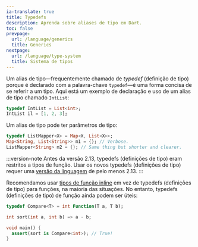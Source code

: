 ```yaml
---
ia-translate: true
title: Typedefs
description: Aprenda sobre aliases de tipo em Dart.
toc: false
prevpage:
  url: /language/generics
  title: Generics
nextpage:
  url: /language/type-system
  title: Sistema de tipos
---
```


<?code-excerpt replace="/ *\/\/\s+ignore_for_file:[^\n]+\n//g; /(^|\n) *\/\/\s+ignore:[^\n]+\n/$1/g; /(\n[^\n]+) *\/\/\s+ignore:[^\n]+\n/$1\n/g; / *\/\/\s+ignore:[^\n]+//g; /([A-Z]\w*)\d\b/$1/g"?>

Um alias de tipo—frequentemente chamado de _typedef_ (definição de tipo) porque
é declarado com a palavra-chave `typedef`—é
uma forma concisa de se referir a um tipo.
Aqui está um exemplo de declaração e uso de um alias de tipo chamado `IntList`:

<?code-excerpt "misc/lib/language_tour/typedefs/misc.dart (int-list)"?>
```dart
typedef IntList = List<int>;
IntList il = [1, 2, 3];
```

Um alias de tipo pode ter parâmetros de tipo:

<?code-excerpt "misc/lib/language_tour/typedefs/misc.dart (list-mapper)"?>
```dart
typedef ListMapper<X> = Map<X, List<X>>;
Map<String, List<String>> m1 = {}; // Verbose.
ListMapper<String> m2 = {}; // Same thing but shorter and clearer.
```

:::version-note
Antes da versão 2.13, typedefs (definições de tipo) eram restritos a tipos de função.
Usar os novos typedefs (definições de tipo) requer uma [versão da linguagem][language version] de pelo menos 2.13.
:::

Recomendamos usar [tipos de função inline][inline function types] em vez de typedefs (definições de tipo) para funções,
na maioria das situações.
No entanto, typedefs (definições de tipo) de função ainda podem ser úteis:

<?code-excerpt "misc/lib/language_tour/typedefs/misc.dart (compare)"?>
```dart
typedef Compare<T> = int Function(T a, T b);

int sort(int a, int b) => a - b;

void main() {
  assert(sort is Compare<int>); // True!
}
```

[language version]: /resources/language/evolution#language-versioning
[inline function types]: /effective-dart/design#prefer-inline-function-types-over-typedefs

